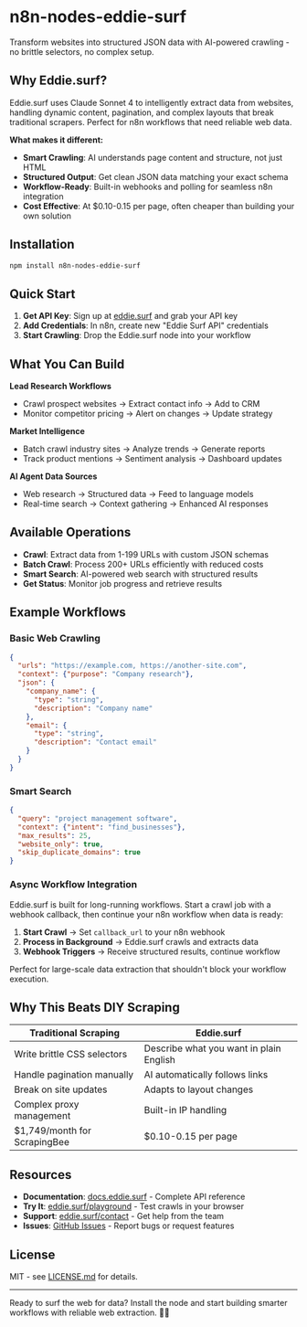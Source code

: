 # n8n-nodes-eddie-surf

Transform websites into structured JSON data with AI-powered crawling - no brittle selectors, no complex setup.

## Why Eddie.surf?

Eddie.surf uses Claude Sonnet 4 to intelligently extract data from websites, handling dynamic content, pagination, and complex layouts that break traditional scrapers. Perfect for n8n workflows that need reliable web data.

**What makes it different:**
- **Smart Crawling**: AI understands page content and structure, not just HTML
- **Structured Output**: Get clean JSON data matching your exact schema
- **Workflow-Ready**: Built-in webhooks and polling for seamless n8n integration
- **Cost Effective**: At $0.10-0.15 per page, often cheaper than building your own solution

## Installation

```bash
npm install n8n-nodes-eddie-surf
```

## Quick Start

1. **Get API Key**: Sign up at [eddie.surf](https://eddie.surf) and grab your API key
2. **Add Credentials**: In n8n, create new "Eddie Surf API" credentials  
3. **Start Crawling**: Drop the Eddie.surf node into your workflow

## What You Can Build

**Lead Research Workflows**
- Crawl prospect websites → Extract contact info → Add to CRM
- Monitor competitor pricing → Alert on changes → Update strategy

**Market Intelligence**
- Batch crawl industry sites → Analyze trends → Generate reports
- Track product mentions → Sentiment analysis → Dashboard updates  

**AI Agent Data Sources**
- Web research → Structured data → Feed to language models
- Real-time search → Context gathering → Enhanced AI responses

## Available Operations

- **Crawl**: Extract data from 1-199 URLs with custom JSON schemas
- **Batch Crawl**: Process 200+ URLs efficiently with reduced costs
- **Smart Search**: AI-powered web search with structured results  
- **Get Status**: Monitor job progress and retrieve results

## Example Workflows

### Basic Web Crawling

```json
{
  "urls": "https://example.com, https://another-site.com",
  "context": {"purpose": "Company research"},
  "json": {
    "company_name": {
      "type": "string", 
      "description": "Company name"
    },
    "email": {
      "type": "string",
      "description": "Contact email"
    }
  }
}
```

### Smart Search

```json
{
  "query": "project management software",
  "context": {"intent": "find_businesses"},
  "max_results": 25,
  "website_only": true,
  "skip_duplicate_domains": true
}
```

### Async Workflow Integration

Eddie.surf is built for long-running workflows. Start a crawl job with a webhook callback, then continue your n8n workflow when data is ready:

1. **Start Crawl** → Set `callback_url` to your n8n webhook
2. **Process in Background** → Eddie.surf crawls and extracts data  
3. **Webhook Triggers** → Receive structured results, continue workflow

Perfect for large-scale data extraction that shouldn't block your workflow execution.

## Why This Beats DIY Scraping

| Traditional Scraping | Eddie.surf |
|---------------------|------------|
| Write brittle CSS selectors | Describe what you want in plain English |
| Handle pagination manually | AI automatically follows links |
| Break on site updates | Adapts to layout changes |
| Complex proxy management | Built-in IP handling |
| $1,749/month for ScrapingBee | $0.10-0.15 per page |

## Resources

- **Documentation**: [docs.eddie.surf](https://docs.eddie.surf) - Complete API reference
- **Try It**: [eddie.surf/playground](https://eddie.surf/playground) - Test crawls in your browser  
- **Support**: [eddie.surf/contact](https://eddie.surf/contact) - Get help from the team
- **Issues**: [GitHub Issues](https://github.com/surescaleai/n8n-nodes-eddie-surf/issues) - Report bugs or request features

## License

MIT - see [LICENSE.md](LICENSE.md) for details.

---

Ready to surf the web for data? Install the node and start building smarter workflows with reliable web extraction. 🏄‍♂️